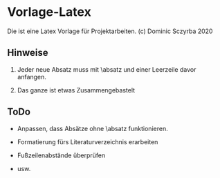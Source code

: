 # Vorlage-Latex
Die ist eine Latex Vorlage für Projektarbeiten. (c) Dominic Sczyrba 2020

## Hinweise

1. Jeder neue Absatz muss mit \absatz und einer Leerzeile davor anfangen.

2. Das ganze ist etwas Zusammengebastelt

## ToDo

- Anpassen, dass Absätze ohne \absatz funktionieren.

- Formatierung fürs Literaturverzeichnis erarbeiten

- Fußzeilenabstände überprüfen

- usw.

